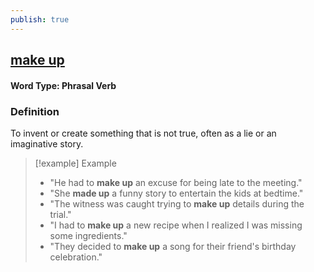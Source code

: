 ```yaml
---
publish: true
---
```

## [make up](https://dictionary.cambridge.org/dictionary/english/make-up)

#### Word Type: Phrasal Verb

### Definition
To invent or create something that is not true, often as a lie or an imaginative story.

> [!example] Example
> 
> - "He had to **make up** an excuse for being late to the meeting."
> - "She **made up** a funny story to entertain the kids at bedtime."
> - "The witness was caught trying to **make up** details during the trial."
> - "I had to **make up** a new recipe when I realized I was missing some ingredients."
> - "They decided to **make up** a song for their friend's birthday celebration."
